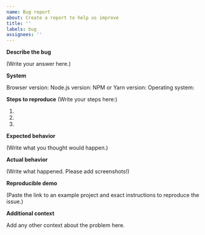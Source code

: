 ```yaml
---
name: Bug report
about: Create a report to help us improve
title: ''
labels: bug
assignees: ''
---
```


**Describe the bug**

(Write your answer here.)

**System**

Browser version:
Node.js version:
NPM or Yarn version:
Operating system:

**Steps to reproduce**
(Write your steps here:)

1.
2.
3.

**Expected behavior**

(Write what you thought would happen.)

**Actual behavior**

(Write what happened. Please add screenshots!)

**Reproducible demo**

(Paste the link to an example project and exact instructions to reproduce the issue.)

**Additional context**

Add any other context about the problem here.
